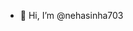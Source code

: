 - 👋 Hi, I’m @nehasinha703

<!---
nehasinha703/nehasinha703 is a ✨ special ✨ repository because its `README.md` (this file) appears on your GitHub profile.
You can click the Preview link to take a look at your changes.
--->
